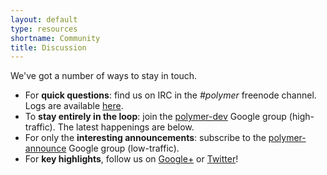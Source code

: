 ```yaml
---
layout: default
type: resources
shortname: Community
title: Discussion
---
```


We've got a number of ways to stay in touch.

* For **quick questions**: find us on IRC in the *#polymer* freenode channel. Logs are available [here](http://echelog.com/logs/browse/polymer).
* To **stay entirely in the loop**: join the [polymer-dev](https://groups.google.com/forum/?fromgroups=#!forum/polymer-dev) Google group (high-traffic). The latest
happenings are below.
* For only the **interesting announcements**: subscribe to the [polymer-announce](https://groups.google.com/forum/?fromgroups=#!forum/polymer-announce) Google group (low-traffic).
* For **key highlights**, follow us on [Google+](http://plus.google.com/107187849809354688692/) or [Twitter](http://twitter.com/polymer)!

<iframe id="forum_embed" src="javascript:void(0)" seamless scrolling="no" frameborder="0" width="100%" height="700"></iframe>
<script >
  document.querySelector('#forum_embed').src =
     'https://groups.google.com/forum/embed/?place=forum/polymer-dev'
     + '&showsearch=true&showpopout=true&showtabs=false'
     + '&parenturl=' + encodeURIComponent(window.location.href);
</script>

